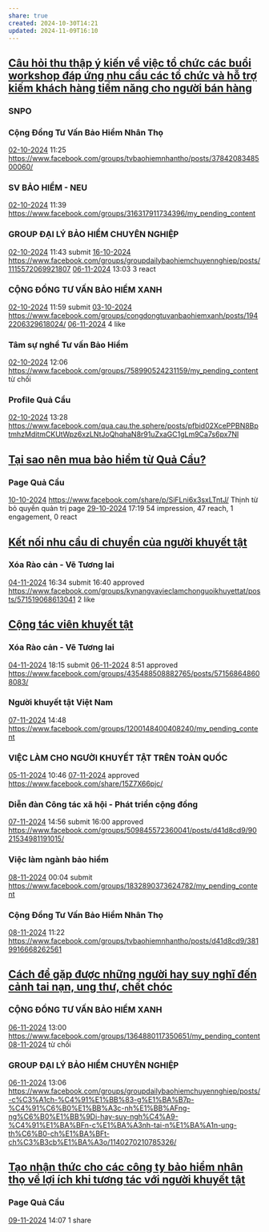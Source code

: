 ```yaml
---
share: true
created: 2024-10-30T14:21
updated: 2024-11-09T16:10
---
```

## [Câu hỏi thu thập ý kiến về việc tổ chức các buổi workshop đáp ứng nhu cầu các tổ chức và hỗ trợ kiếm khách hàng tiềm năng cho người bán hàng](./Nghi%C3%AAn%20c%E1%BB%A9u%20ng%C6%B0%E1%BB%9Di%20d%C3%B9ng/C%C3%A2u%20h%E1%BB%8Fi%20thu%20th%E1%BA%ADp%20%C3%BD%20ki%E1%BA%BFn%20v%E1%BB%81%20vi%E1%BB%87c%20t%E1%BB%95%20ch%E1%BB%A9c%20c%C3%A1c%20bu%E1%BB%95i%20workshop%20%C4%91%C3%A1p%20%E1%BB%A9ng%20nhu%20c%E1%BA%A7u%20c%C3%A1c%20t%E1%BB%95%20ch%E1%BB%A9c%20v%C3%A0%20h%E1%BB%97%20tr%E1%BB%A3%20ki%E1%BA%BFm%20kh%C3%A1ch%20h%C3%A0ng%20ti%E1%BB%81m%20n%C4%83ng%20cho%20ng%C6%B0%E1%BB%9Di%20b%C3%A1n%20h%C3%A0ng.md)
### SNPO
### Cộng Đồng Tư Vấn Bảo Hiểm Nhân Thọ
[02-10-2024](02-10-2024.md) 11:25 https://www.facebook.com/groups/tvbaohiemnhantho/posts/3784208348500060/

### SV BẢO HIỂM - NEU
[02-10-2024](02-10-2024.md) 11:39 https://www.facebook.com/groups/316317911734396/my_pending_content

### GROUP ĐẠI LÝ BẢO HIỂM CHUYÊN NGHIỆP
[02-10-2024](02-10-2024.md) 11:43 submit
[16-10-2024](16-10-2024.md) https://www.facebook.com/groups/groupdailybaohiemchuyennghiep/posts/1115572069921807
[06-11-2024](06-11-2024.md) 13:03 3 react

### CỘNG ĐỒNG TƯ VẤN BẢO HIỂM XANH
[02-10-2024](02-10-2024.md) 11:59 submit
[03-10-2024](03-10-2024.md) https://www.facebook.com/groups/congdongtuvanbaohiemxanh/posts/1942206329618024/
[06-11-2024](06-11-2024.md) 4 like
### Tâm sự nghề Tư vấn Bảo Hiểm
[02-10-2024](02-10-2024.md) 12:06 https://www.facebook.com/groups/758990524231159/my_pending_content
từ chối
### Profile Quả Cầu
[02-10-2024](02-10-2024.md) 13:28 https://www.facebook.com/qua.cau.the.sphere/posts/pfbid02XcePPBN8BptmhzMditmCKUtWpz6xzLNtJoQhqhaN8r91uZxaGC1gLm9Ca7s6px7Nl

## [Tại sao nên mua bảo hiểm từ Quả Cầu?](../../../%F0%9F%93%9CT%C3%A0i%20nguy%C3%AAn/Qu%C3%A0%20t%E1%BA%B7ng/B%E1%BA%A3o%20hi%E1%BB%83m/index.md)
### Page Quả Cầu
[10-10-2024](10-10-2024.md) https://www.facebook.com/share/p/SiFLni6x3sxLTntJ/
Thịnh từ bỏ quyền quản trị page
[29-10-2024](29-10-2024.md) 17:19 54 impression, 47 reach, 1 engagement, 0 react

## [Kết nối nhu cầu di chuyển của người khuyết tật](../../../%F0%9F%93%9CT%C3%A0i%20nguy%C3%AAn/%C3%9D%20t%C6%B0%E1%BB%9Fng%20ki%E1%BA%BFm%20ti%E1%BB%81n/3%20%C3%9D%20t%C6%B0%E1%BB%9Fng/Gia%20c%C3%B4ng%20gi%E1%BA%A3i%20ph%C3%A1p/K%E1%BA%BFt%20n%E1%BB%91i%20nhu%20c%E1%BA%A7u%20di%20chuy%E1%BB%83n%20c%E1%BB%A7a%20ng%C6%B0%E1%BB%9Di%20khuy%E1%BA%BFt%20t%E1%BA%ADt.md)
### Xóa Rào cản - Vẽ Tương lai 
[04-11-2024](04-11-2024.md) 16:34 submit
16:40 approved https://www.facebook.com/groups/kynangvavieclamchonguoikhuyettat/posts/571519068613041
2 like

## [Cộng tác viên khuyết tật](./T%C3%A0i%20li%E1%BB%87u/Ki%E1%BA%BFm%20kh%C3%A1ch/C%E1%BB%99ng%20t%C3%A1c%20vi%C3%AAn%20khuy%E1%BA%BFt%20t%E1%BA%ADt.md)
### Xóa Rào cản - Vẽ Tương lai 
[04-11-2024](04-11-2024.md) 18:15 submit
[06-11-2024](06-11-2024.md) 8:51 approved https://www.facebook.com/groups/435488508882765/posts/571568648608083/

### Người khuyết tật Việt Nam
[07-11-2024](07-11-2024.md) 14:48 https://www.facebook.com/groups/1200148400408240/my_pending_content

### VIỆC LÀM CHO NGƯỜI KHUYẾT TẬT TRÊN TOÀN QUỐC
[05-11-2024](05-11-2024.md) 10:46 
[07-11-2024](07-11-2024.md) approved https://www.facebook.com/share/15Z7X66pjc/
### Diễn đàn Công tác xã hội - Phát triển cộng đồng
[07-11-2024](07-11-2024.md) 14:56 submit
16:00 approved https://www.facebook.com/groups/509845572360041/posts/d41d8cd9/9021534981191015/

### Việc làm ngành bảo hiểm
[08-11-2024](08-11-2024.md) 00:04 submit https://www.facebook.com/groups/1832890373624782/my_pending_content
### Cộng Đồng Tư Vấn Bảo Hiểm Nhân Thọ
[08-11-2024](08-11-2024.md) 11:22 https://www.facebook.com/groups/tvbaohiemnhantho/posts/d41d8cd9/3819916668262561
## [Cách để gặp được những người hay suy nghĩ đến cảnh tai nạn, ung thư, chết chóc](./T%C3%A0i%20li%E1%BB%87u/Ki%E1%BA%BFm%20kh%C3%A1ch/C%C3%A1ch%20%C4%91%E1%BB%83%20g%E1%BA%B7p%20%C4%91%C6%B0%E1%BB%A3c%20nh%E1%BB%AFng%20ng%C6%B0%E1%BB%9Di%20hay%20suy%20ngh%C4%A9%20%C4%91%E1%BA%BFn%20c%E1%BA%A3nh%20tai%20n%E1%BA%A1n,%20ung%20th%C6%B0,%20ch%E1%BA%BFt%20ch%C3%B3c.md)
### CỘNG ĐỒNG TƯ VẤN BẢO HIỂM XANH
[06-11-2024](06-11-2024.md) 13:00 https://www.facebook.com/groups/1364880117350651/my_pending_content
[08-11-2024](08-11-2024.md) từ chối
### GROUP ĐẠI LÝ BẢO HIỂM CHUYÊN NGHIỆP
[06-11-2024](06-11-2024.md) 13:06 https://www.facebook.com/groups/groupdailybaohiemchuyennghiep/posts/-c%C3%A1ch-%C4%91%E1%BB%83-g%E1%BA%B7p-%C4%91%C6%B0%E1%BB%A3c-nh%E1%BB%AFng-ng%C6%B0%E1%BB%9Di-hay-suy-ngh%C4%A9-%C4%91%E1%BA%BFn-c%E1%BA%A3nh-tai-n%E1%BA%A1n-ung-th%C6%B0-ch%E1%BA%BFt-ch%C3%B3cb%E1%BA%A3o/1140270210785326/

## [Tạo nhận thức cho các công ty bảo hiểm nhân thọ về lợi ích khi tương tác với người khuyết tật](../../M%E1%BA%A1ng%20k%E1%BA%BFt%20n%E1%BB%91i%20nhu%20c%E1%BA%A7u/T%E1%BA%A1o%20nh%E1%BA%ADn%20th%E1%BB%A9c%20cho%20c%C3%A1c%20c%C3%B4ng%20ty%20b%E1%BA%A3o%20hi%E1%BB%83m%20nh%C3%A2n%20th%E1%BB%8D%20v%E1%BB%81%20l%E1%BB%A3i%20%C3%ADch%20khi%20t%C6%B0%C6%A1ng%20t%C3%A1c%20v%E1%BB%9Bi%20ng%C6%B0%E1%BB%9Di%20khuy%E1%BA%BFt%20t%E1%BA%ADt.md)
### Page Quả Cầu
[09-11-2024](09-11-2024.md)
14:07 1 share
